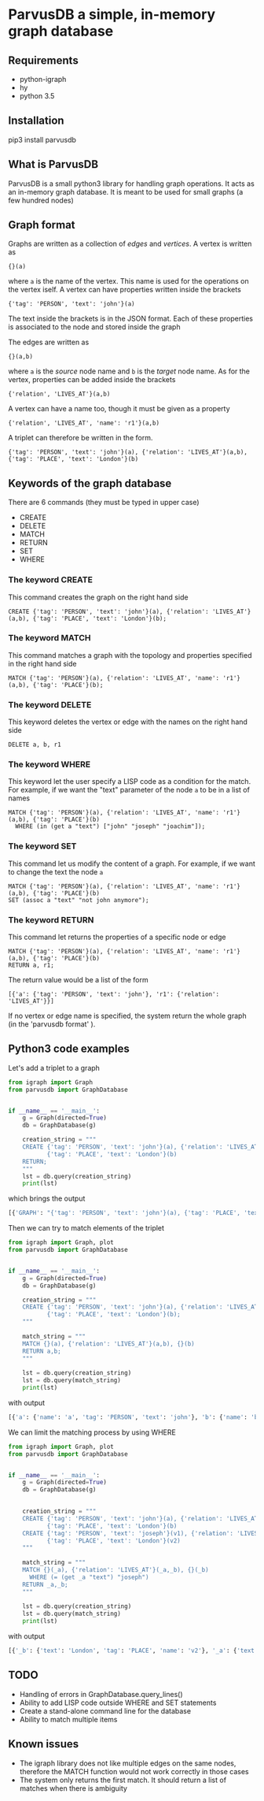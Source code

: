 # ParvusDB a simple, in-memory graph database

## Requirements 
* python-igraph
* hy
* python 3.5

## Installation
pip3 install parvusdb


## What is ParvusDB

ParvusDB is a small python3 library for handling graph operations. It acts as an in-memory 
graph database. It is meant to be used for small graphs (a few hundred nodes)

## Graph format
Graphs are written as a collection of _edges_ and _vertices_. A vertex is written as
```
{}(a)
```

where `a` is the name of the vertex. This name is used for the operations on the vertex iself.
A vertex can have properties written inside the brackets
```
{'tag': 'PERSON', 'text': 'john'}(a)
```

The text inside the brackets is in the JSON format. 
Each of these properties is associated to the node and stored inside the graph

The edges are written as
```
{}(a,b)
```

where `a` is the _source_ node name and `b` is the _target_ node name. 
As for the vertex, properties can be added inside the brackets
```
{'relation', 'LIVES_AT'}(a,b)
```

A vertex can have a name too, though it must be given as a property
 ```
{'relation', 'LIVES_AT', 'name': 'r1'}(a,b)
```


A triplet can therefore be written in the form.
 ```
{'tag': 'PERSON', 'text': 'john'}(a), {'relation': 'LIVES_AT'}(a,b), {'tag': 'PLACE', 'text': 'London'}(b)
```
 
## Keywords of the graph database
There are 6 commands (they must be typed in upper case)
* CREATE
* DELETE
* MATCH
* RETURN
* SET
* WHERE

### The keyword CREATE
This command creates the graph on the right hand side
```
CREATE {'tag': 'PERSON', 'text': 'john'}(a), {'relation': 'LIVES_AT'}(a,b), {'tag': 'PLACE', 'text': 'London'}(b);
```

### The keyword MATCH
This command matches a graph with the topology and properties specified in the right hand side
```
MATCH {'tag': 'PERSON'}(a), {'relation': 'LIVES_AT', 'name': 'r1'}(a,b), {'tag': 'PLACE'}(b);
```

### The keyword DELETE
This keyword deletes the vertex or edge with the names on the right hand side
```
DELETE a, b, r1
```

### The keyword WHERE
This keyword let the user specify a LISP code as a condition for the match. 
For example, if we want the "text" parameter of the node `a` to be in a list of names
```
MATCH {'tag': 'PERSON'}(a), {'relation': 'LIVES_AT', 'name': 'r1'}(a,b), {'tag': 'PLACE'}(b)
  WHERE (in (get a "text") ["john" "joseph" "joachim"]);
```

### The keyword SET
This command let us modify the content of a graph.
For example, if we want to change the text the node `a`   
```
MATCH {'tag': 'PERSON'}(a), {'relation': 'LIVES_AT', 'name': 'r1'}(a,b), {'tag': 'PLACE'}(b)
SET (assoc a "text" "not john anymore");
```

### The keyword RETURN
This command let returns the properties of a specific node or edge
```
MATCH {'tag': 'PERSON'}(a), {'relation': 'LIVES_AT', 'name': 'r1'}(a,b), {'tag': 'PLACE'}(b)
RETURN a, r1;
```

The return value would be a list of the form
```
[{'a': {'tag': 'PERSON', 'text': 'john'}, 'r1': {'relation': 'LIVES_AT'}}]
```

If no vertex or edge name is specified, the system return the whole graph (in the 'parvusdb format' ).

## Python3 code examples

Let's add a triplet to a graph
```python
from igraph import Graph
from parvusdb import GraphDatabase


if __name__ == '__main__':
    g = Graph(directed=True)
    db = GraphDatabase(g)

    creation_string = """
    CREATE {'tag': 'PERSON', 'text': 'john'}(a), {'relation': 'LIVES_AT'}(a,b), 
           {'tag': 'PLACE', 'text': 'London'}(b) 
    RETURN;
    """
    lst = db.query(creation_string)
    print(lst)
```

which brings the output
```bash
[{'GRAPH': "{'tag': 'PERSON', 'text': 'john'}(a), {'tag': 'PLACE', 'text': 'London'}(b), {'relation': 'LIVES_AT'}(a,b)"}]
```

Then we can try to match elements of the triplet
```python
from igraph import Graph, plot
from parvusdb import GraphDatabase


if __name__ == '__main__':
    g = Graph(directed=True)
    db = GraphDatabase(g)

    creation_string = """
    CREATE {'tag': 'PERSON', 'text': 'john'}(a), {'relation': 'LIVES_AT'}(a,b),
           {'tag': 'PLACE', 'text': 'London'}(b);
    """
    
    match_string = """
    MATCH {}(a), {'relation': 'LIVES_AT'}(a,b), {}(b) 
    RETURN a,b;
    """
    
    lst = db.query(creation_string)
    lst = db.query(match_string)
    print(lst)
```

with output
```bash
[{'a': {'name': 'a', 'tag': 'PERSON', 'text': 'john'}, 'b': {'name': 'b', 'tag': 'PLACE', 'text': 'London'}}]
```

We can limit the matching process by using WHERE

```python
from igraph import Graph, plot
from parvusdb import GraphDatabase


if __name__ == '__main__':
    g = Graph(directed=True)
    db = GraphDatabase(g)

    
    creation_string = """
    CREATE {'tag': 'PERSON', 'text': 'john'}(a), {'relation': 'LIVES_AT'}(a,b),
           {'tag': 'PLACE', 'text': 'London'}(b)
    CREATE {'tag': 'PERSON', 'text': 'joseph'}(v1), {'relation': 'LIVES_AT'}(v1,v2),
           {'tag': 'PLACE', 'text': 'London'}(v2)
    """
    
    match_string = """
    MATCH {}(_a), {'relation': 'LIVES_AT'}(_a,_b), {}(_b)
      WHERE (= (get _a "text") "joseph")
    RETURN _a,_b;
    """
    
    lst = db.query(creation_string)
    lst = db.query(match_string)
    print(lst)
```

with output
```python
[{'_b': {'text': 'London', 'tag': 'PLACE', 'name': 'v2'}, '_a': {'text': 'joseph', 'tag': 'PERSON', 'name': 'v1'}}]
```

## TODO
* Handling of errors in GraphDatabase.query_lines()
* Ability to add LISP code outside WHERE and SET statements
* Create a stand-alone command line for the database
* Ability to match multiple items

## Known issues
* The igraph library does not like multiple edges on the same nodes, 
  therefore the MATCH function would not work correctly in those cases
* The system only returns the first match. It should return a list of matches 
  when there is ambiguity